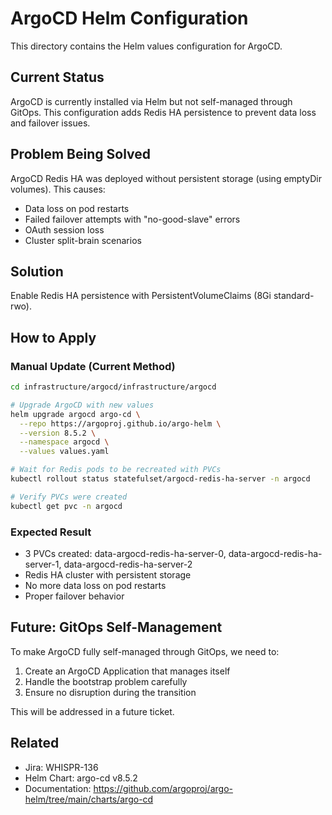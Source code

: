 # ArgoCD Helm Configuration

This directory contains the Helm values configuration for ArgoCD.

## Current Status

ArgoCD is currently installed via Helm but not self-managed through GitOps.
This configuration adds Redis HA persistence to prevent data loss and failover issues.

## Problem Being Solved

ArgoCD Redis HA was deployed without persistent storage (using emptyDir volumes).
This causes:
- Data loss on pod restarts
- Failed failover attempts with "no-good-slave" errors
- OAuth session loss
- Cluster split-brain scenarios

## Solution

Enable Redis HA persistence with PersistentVolumeClaims (8Gi standard-rwo).

## How to Apply

### Manual Update (Current Method)

```bash
cd infrastructure/argocd/infrastructure/argocd

# Upgrade ArgoCD with new values
helm upgrade argocd argo-cd \
  --repo https://argoproj.github.io/argo-helm \
  --version 8.5.2 \
  --namespace argocd \
  --values values.yaml

# Wait for Redis pods to be recreated with PVCs
kubectl rollout status statefulset/argocd-redis-ha-server -n argocd

# Verify PVCs were created
kubectl get pvc -n argocd
```

### Expected Result

- 3 PVCs created: data-argocd-redis-ha-server-0, data-argocd-redis-ha-server-1, data-argocd-redis-ha-server-2
- Redis HA cluster with persistent storage
- No more data loss on pod restarts
- Proper failover behavior

## Future: GitOps Self-Management

To make ArgoCD fully self-managed through GitOps, we need to:
1. Create an ArgoCD Application that manages itself
2. Handle the bootstrap problem carefully
3. Ensure no disruption during the transition

This will be addressed in a future ticket.

## Related

- Jira: WHISPR-136
- Helm Chart: argo-cd v8.5.2
- Documentation: https://github.com/argoproj/argo-helm/tree/main/charts/argo-cd
